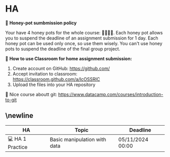 # HA


🍯 **Honey-pot sumbmission policy**

Your have 4 honey pots for the whole course: 🍯🍯🍯🍯. Each honey pot allows you to suspend the deadline of an assignment submission for 1 day. Each honey pot can be used only once, so use them wisely. You can't use honey pots to suspend the deadline of the final group project.

🐝 **How to use Classroom for home assignment submission:**
1. Create account on GitHub: https://github.com/
2. Accept invitation to classroom: https://classroom.github.com/a/IcOSSRIC
3. Upload the files into your HA repository 

🔗 Nice course aboutt git: https://www.datacamp.com/courses/introduction-to-git

## \newline

| HA | Topic| Deadline|
| ------------- | ------------- |------------- |
| 💻 HA 1 Practice  | Basic manipulation with data |05/11/2024 00:00 |
